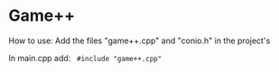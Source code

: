 # Game++

How to use:
Add the files "game++.cpp" and "conio.h" in the project's 

In main.cpp add:
``` #include "game++.cpp"```
